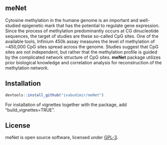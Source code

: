 
<!-- README.md is generated from README.Rmd -->

## meNet

Cytosine methylation in the humane genome is an important and
well-studied epigenetic mark that has the potential to regulate gene
expression. Since the process of methylation predominantly occurs at CG
dinucleotide sequences, the target of studies are these so-called CpG
sites. One of the available tools, Infinium 450k assay measures the
level of methylation of \~450,000 CpG sites spread across the genome.
Studies suggest that CpG sites are not independent, but rather that the
methylation profile is guided by the complicated network structure of
CpG sites. **meNet** package utilizes prior biological knowledge and
correlation analysis for reconstruction of the methylation network.

## Installation

``` r
devtools::install_github("ivabudimir/meNet")
```

For installation of vignettes together with the package, add
“build\_vignettes=TRUE”.

## License

meNet is open source software, licensed under
[GPL-3](https://github.com/ivabudimir/visProteomics/blob/master/LICENSE).
